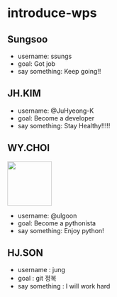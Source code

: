 # introduce-wps

## Sungsoo

- username: ssungs
- goal: Got job
- say something: Keep going!!

## JH.KIM

- username: @JuHyeong-K
- goal: Become a developer
- say something: Stay Healthy!!!!!

## WY.CHOI

<img src="https://avatars.githubusercontent.com/u/13392227?s=88&u=a33bbf3005be8d2dfd56d037128b41c617c2c707&v=4" height="100px" width="100px">

- username: @ulgoon
- goal: Become a pythonista
- say something: Enjoy python!

## HJ.SON

- username : jung
- goal : git 정복
- say something : I will work hard
